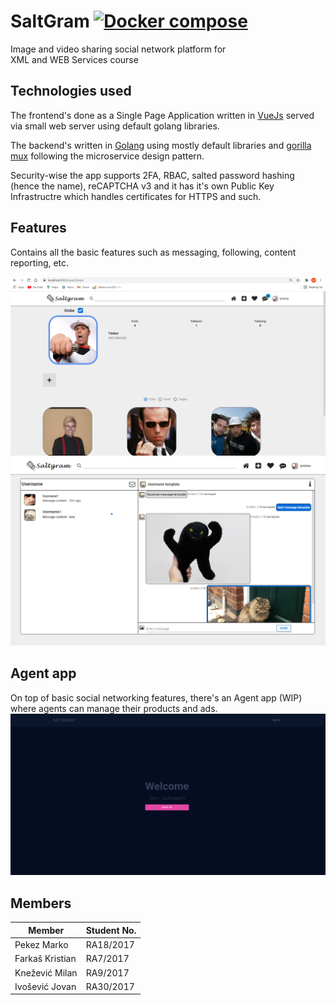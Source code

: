 # SaltGram [![Docker compose](https://github.com/SaltyBois/saltgram/actions/workflows/go.yml/badge.svg)](https://github.com/SaltyBois/saltgram/actions/workflows/go.yml)
Image and video sharing social network platform for  
XML and WEB Services course

## Technologies used
The frontend's done as a Single Page Application written in [VueJs](https://vuejs.org/) served via small web server using default golang libraries.

The backend's written in [Golang](https://golang.org/) using mostly default libraries and [gorilla mux](https://github.com/gorilla/mux) following the microservice design pattern.

Security-wise the app supports 2FA, RBAC, salted password hashing (hence the name), reCAPTCHA v3 and it has it's own Public Key Infrastructre which handles certificates for HTTPS and such.

## Features
Contains all the basic features such as messaging, following, content reporting, etc.

![timbexws](imgs/timbexws.png)
![messagexws](imgs/messagexws.png)

## Agent app
On top of basic social networking features, there's an Agent app (WIP) where agents can manage their products and ads.
![agentxws](imgs/agentxws.png)

## Members

| Member | Student No.|
| ------ | ---------- |
| Pekez Marko | RA18/2017 |
| Farkaš Kristian | RA7/2017 |
| Knežević Milan | RA9/2017 |
| Ivošević Jovan | RA30/2017 |
